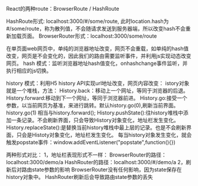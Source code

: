 React的两种route：BrowserRoute / HashRoute

HashRoute形式: localhost:3000/#/some/route, 此时location.hash为#/some/route，称为散列值，不会随请求发送到服务器端，所以改变hash不会重新加载页面。
BrowserRouter形式：localhost:3000/some/route

在单页面web网页中，单纯的浏览器地址改变，网页不会重载，如单纯的hash值改变，网页是不会变化的，因此我们的路由需要监听事件，并利用js实现动态改变网页。
hash 模式：监听浏览器地址hash值变化，onhashchange事件监听，并执行相应的js切换。

history 模式：利用H5 history API实现url地址改变，网页内容改变：
istory对象就是一个堆栈，方法：
History.back：移动上一个网址，等同于浏览器的后退。
History.forward:移动到下一个网址，等同于浏览器前进。
History.go:接受一个参数，以当前网页为基准，来进行跳转。默认history.go(0),刷新当前界面。
history.go(1) 相当与history.forward();
History.pushState():往history堆栈中添加一条记录。不会刷新界面，只会导致History对象变化，地址栏发生变化。
History.replaceState():是替换当前history堆栈中最上层的记录。也是不会刷新界面，只会是Histoty对象变化，地址栏发生变化。
每当history对象发生变化，就会触发popstate事件：window.addEventListener("popstate",function(){})

两种形式对比：
1，地址栏表现形式不一样：
BrowserRouter的路径：localhost:3000/demo/a
HashRouter的路径：localhost:3000/#/demo/a
2，刷新后对路由state参数的影响
BrowserRouter没有任何影响，因为state保存在history对象中。
HashRouter刷新后会导致路由state参数的丢失